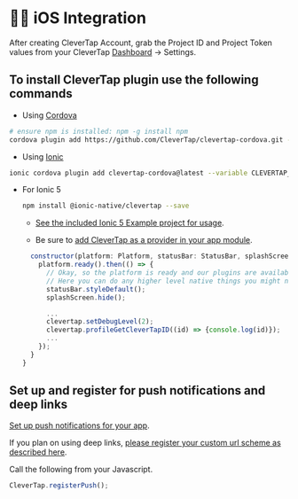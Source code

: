 # 👩‍💻 iOS Integration

After creating CleverTap Account, grab the Project ID and Project Token values from your CleverTap [Dashboard](https://dashboard.clevertap.com) -> Settings.

## To install CleverTap plugin use the following commands

+ Using [Cordova](https://cordova.apache.org/docs/en/latest/)  

```sh
# ensure npm is installed: npm -g install npm
cordova plugin add https://github.com/CleverTap/clevertap-cordova.git --variable CLEVERTAP_ACCOUNT_ID="YOUR CLEVERTAP PROJECT ID" --variable CLEVERTAP_TOKEN="YOUR CELVERTAP PROJECT TOKEN"
```

+ Using [Ionic](https://ionicframework.com/docs)  

```sh
ionic cordova plugin add clevertap-cordova@latest --variable CLEVERTAP_ACCOUNT_ID="YOUR CLEVERTAP PROJECT ID" --variable CLEVERTAP_TOKEN="YOUR CELVERTAP PROJECT TOKEN"
```
  + For Ionic 5
  
    ```sh
    npm install @ionic-native/clevertap --save 
    ```
    - [See the included Ionic 5 Example project for usage](/Samples/IonicCordova/IonicCordovaAngularProject/src/app/app.component.ts).

    - Be sure to [add CleverTap as a provider in your app module](/Samples/IonicCordova/IonicCordovaAngularProject/src/app/app.module.ts). 
    ```javascript
      constructor(platform: Platform, statusBar: StatusBar, splashScreen: SplashScreen, clevertap: CleverTap) {
        platform.ready().then(() => {
          // Okay, so the platform is ready and our plugins are available.
          // Here you can do any higher level native things you might need.
          statusBar.styleDefault();
          splashScreen.hide();

          ...
          clevertap.setDebugLevel(2);
          clevertap.profileGetCleverTapID((id) => {console.log(id)});
          ...
        });
      }
    }

    ```

## Set up and register for push notifications and deep links

[Set up push notifications for your app](https://developer.apple.com/documentation/usernotifications/registering_your_app_with_apns).

If you plan on using deep links, [please register your custom url scheme as described here](https://developer.apple.com/documentation/xcode/defining-a-custom-url-scheme-for-your-app).

Call the following from your Javascript.

```javascript
CleverTap.registerPush();
```
